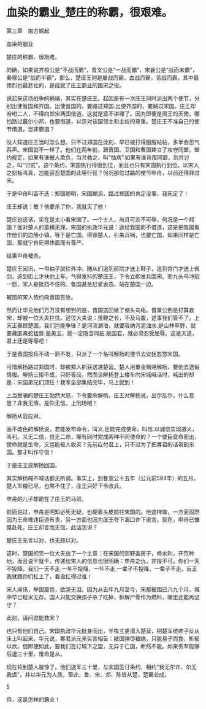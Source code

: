 # 血染的霸业_楚庄的称霸，很艰难。

第三章　南方崛起

血染的霸业

楚庄的称霸，很艰难。

的确，如果说齐桓公是“不战而霸”，晋文公是“一战而霸”，宋襄公是“战而未霸”，秦穆公是“战而半霸”，那么，楚庄王则是屡战而霸，血战而霸，苦战而霸。其中最惨烈也最悲壮的，是成就了庄王霸业的围宋之役。

说起来这场战争的祸端，其实在楚庄王。起因是有一次庄王同时派出两个使节，分别出使晋国和齐国。出使晋国的，要路过郑国.出使齐国的，要路过宋国。庄王却吩咐二人，不得向郑宋两国借道。这就是蛮不讲理了。因为即便是周王的天使，哪怕路过蕞尔小邦，也要借道，以示对该国领土和主权的尊重。楚庄王不准自己的使节借道，岂非霸道？

没人知道庄王当时怎么想。只不过郑国在此刻，早已被打得服服帖帖，多半会忍气吞声。宋国就不一样了。他们在两年前，跟晋国、卫国和曹国建立了攻守同盟。盟约规定，如果有谁被人欺负，当共救之，叫“恤病”.如果有谁背叛同盟，则共讨之，叫“讨贰”。这个条约，宋国执行得很到位，而且也只有宋国执行到位。以宋人之刻板叫真，岂能容忍楚国的此等行径？何况那位过路的使节申舟，以前还得罪过宋。

于是申舟叫苦不迭：郑国聪明，宋国糊涂，路过郑国的肯定没事，我死定了！

庄王却说：敢？他要杀了你，我就灭了他！

楚庄说这话，实在是太小看宋国了。一个士人，尚且可杀不可辱，何况是一个邦国？面对楚人的蛮横无理，宋国的执政华元说：途经我国而不借道，这是把我国看作他们的边陲小镇，等于是亡国。得罪楚人，引来兵祸，也要亡国。如果同样是亡国，那就宁肯死得体面而有尊严。

结果申舟被杀。

楚庄王闻讯，一甩袖子就往外冲，随从们追到前院才送上鞋子，追到宫门才送上佩剑，追到街上才扶他上车。气得发抖的楚庄王，下令立即发兵围宋。而九头鸟冲冠一怒，宋人是抵挡不住的。鲁国甚至赶紧表态，站在楚国一边。

被围的宋人依约向晋国告急。

然而让华元他们万万没有想到的是，晋国这回做了缩头乌龟。晋景公倒是打算救宋，却被一位大夫拦住。这位大夫说：虽鞭之长，不及马腹，这事我们管不了。上天正眷顾楚国，我们岂能争锋？是河流湖泊，就要容纳污泥浊水.是山林草野，就要藏匿毒蛇猛兽.是美玉，就一定隐含瑕疵.是国君，就必须忍受屈辱。这是天道，君上还是等等吧！

于是晋国按兵不动一箭不发，只派了一个名叫解扬的使节去安抚忽悠宋国。

可惜解扬路过郑国时，却被郑人抓获送进楚营。楚人用重金贿赂解扬，要他去送假情报。解扬三拒不成，只好答应。然而当解扬登上楼车向宋城喊话时，喊出的却是：宋国弟兄们顶住！我军全部集结完毕，马上就到！

上当受骗的楚庄王勃然大怒，下令要杀解扬。庄王对解扬说，出尔反尔，什么意思？非我无情，是你无信。上刑场吧！

解扬从容应对。

面不改色的解扬说，君能发布命令，叫义.臣能完成使命，叫信.以诚信实现道义，叫利。义无二信，信无二命，哪有同时完成两种不同使命的？一个使臣受命而出，使命就是生命，又岂能被人收买？先前应付君上，只不过为了把寡君的话带到宋国。那才叫作守信！

于是庄王放解扬回国。

其实解扬喊不喊话都无所谓。事实上，到鲁宣公十五年（公元前594年）的五月，楚人军粮已尽，也熬不住了，庄王只好下令收兵。

申舟的儿子却跪在了庄王的马前。

前面说过，申舟是明知必死无疑，也硬着头皮前往宋国的。他这样做，一方面固然因为王命难违臣道有责，另一方面也因为庄王夸下海口许下诺言。现在，申舟已慷慨赴死，庄王却言而无信，此话怎讲？

楚庄王无言以对，也无颜以对。

这时，楚国的另一位大夫出了一个主意：在宋国的郊野盖房子，修水利，开荒种地，而且说干就干。传递给宋人的信息也很明确：申舟之仇，非报不可。你们一天不投降，我们一天不走.一年不投降，一年不走.一辈子不投降，一辈子不走。反正我就跟你们杠上了，看谁扛得过谁！

宋人闻讯，举国震惊，欲哭无泪。因为从去年九月至今，宋都被围已八九个月，城中早已粒米无存。国人只能交换孩子杀了吃掉，拆解尸骨作为燃料，哪里还能再坚守？

此刻，请问谁能救宋？

也只有他们自己。宋国执政华元挺身而出，半夜三更潜入楚营，把楚军统帅子反从床上叫起来。华元说，寡君派元来实言相告：敝国弹尽粮绝，只能易子而食，析骸以炊。但即便如此，要我们签订城下之盟，无异于亡国，断然不能。如果贵军能够后退三十里，惟命是从。

现在轮到楚人震惊了。他们退军三十里，与宋国签订条约，相约“我无尔诈，尔无我虞”，并以华元为人质。至此，鲁、宋、郑、陈皆从楚，楚霸业成。

5

但，这是怎样的霸业！